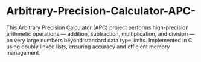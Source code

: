# Arbitrary-Precision-Calculator-APC-
This Arbitrary Precision Calculator (APC) project performs high-precision arithmetic operations — addition, subtraction, multiplication, and division — on very large numbers beyond standard data type limits. Implemented in C using doubly linked lists, ensuring accuracy and efficient memory management.
